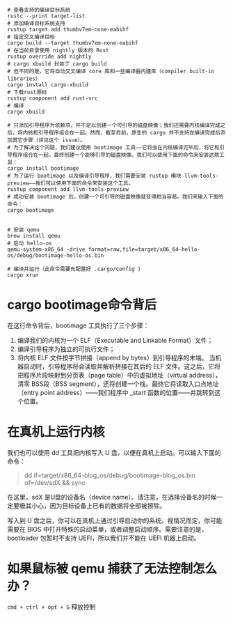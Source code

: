 ```shell
# 查看支持的编译目标系统
rustc --print target-list
# 添加编译目标系统支持
rustup target add thumbv7em-none-eabihf
# 指定交叉编译目标
cargo build --target thumbv7em-none-eabihf
# 在当前目录使用 nightly 版本的 Rust
rustup override add nightly
# cargo xbuild 封装了 cargo build
# 但不同的是，它将自动交叉编译 core 库和一些编译器内建库（compiler built-in libraries）
cargo install cargo-xbuild
# 下载rust源码
rustup component add rust-src
# 编译
cargo xbuild

# 只添加引导程序为依赖项，并不足以创建一个可引导的磁盘映像；我们还需要内核编译完成之后，将内核和引导程序组合在一起。然而，截至目前，原生的 cargo 并不支持在编译完成后添加其它步骤（详见这个 issue）。
# 为了解决这个问题，我们建议使用 bootimage 工具——它将会在内核编译完毕后，将它和引导程序组合在一起，最终创建一个能够引导的磁盘映像。我们可以使用下面的命令来安装这款工具：
cargo install bootimage
# 为了运行 bootimage 以及编译引导程序，我们需要安装 rustup 模块 llvm-tools-preview——我们可以使用下面的命令来安装这个工具。
rustup component add llvm-tools-preview
# 成功安装 bootimage 后，创建一个可引导的磁盘映像就变得相当容易。我们来输入下面的命令：
cargo bootimage


# 安装 qemu
brew install qemu
# 启动 hello-os
qemu-system-x86_64 -drive format=raw,file=target/x86_64-hello-os/debug/bootimage-hello-os.bin

# 编译并运行（此命令需要先配置好 .cargo/config )
cargo xrun
```

# cargo bootimage命令背后
在这行命令背后，bootimage 工具执行了三个步骤：
1. 编译我们的内核为一个 ELF（Executable and Linkable Format）文件；
2. 编译引导程序为独立的可执行文件；
3. 将内核 ELF 文件按字节拼接（append by bytes）到引导程序的末端。
当机器启动时，引导程序将会读取并解析拼接在其后的 ELF 文件。这之后，它将把程序片段映射到分页表（page table）中的虚拟地址（virtual address），清零 BSS段（BSS segment），还将创建一个栈。最终它将读取入口点地址（entry point address）——我们程序中 _start 函数的位置——并跳转到这个位置。

# 在真机上运行内核
我们也可以使用 dd 工具把内核写入 U 盘，以便在真机上启动。可以输入下面的命令：

> dd if=target/x86_64-blog_os/debug/bootimage-blog_os.bin of=/dev/sdX && sync

在这里，sdX 是U盘的设备名（device name）。请注意，在选择设备名的时候一定要极其小心，因为目标设备上已有的数据将全部被擦除。

写入到 U 盘之后，你可以在真机上通过引导启动你的系统。视情况而定，你可能需要在 BIOS 中打开特殊的启动菜单，或者调整启动顺序。需要注意的是，bootloader 包暂时不支持 UEFI，所以我们并不能在 UEFI 机器上启动。

# 如果鼠标被 qemu 捕获了无法控制怎么办？
`cmd + ctrl + opt + G` 释放控制
